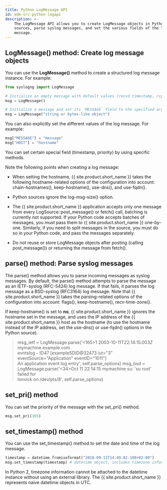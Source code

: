 ```yaml
---
title: Python LogMessage API
id: adm-src-python-logapi
description: >-
    The LogMessage API allows you to create LogMessage objects in Python
    sources, parse syslog messages, and set the various fields of the log
    message.
---
```


## LogMessage() method: Create log message objects

You can use the **LogMessage()** method to create a structured log
message instance. For example:

```python
from syslogng import LogMessage

# Initialize an empty message with default values (recvd timestamp, rcptid, hostid, ...)
msg = LogMessage()

# Initialize a message and set its `MESSAGE` field to the specified argument
msg = LogMessage("string or bytes-like object") 
```

You can also explicitly set the different values of the log message. For
example:

```python
msg["MESSAGE"] = "message"
msg["HOST"] = "hostname"
```

You can set certain special field (timestamp, priority) by using
specific methods.

Note the following points when creating a log message:

- When setting the hostname, {{ site.product.short_name }} takes the following
    hostname-related options of the configuration into account:
    chain-hostnames(), keep-hostname(), use-dns(), and use-fqdn().

- Python sources ignore the log-msg-size() option.

- The {{ site.product.short_name }} application accepts only one message from every
    LogSource::post_message() or fetch() call, batching is currently
    not supported. If your Python code accepts batches of messages, you
    must pass them to {{ site.product.short_name }} one-by-one. Similarly, if you need
    to split messages in the source, you must do so in your Python code,
    and pass the messages separately.

- Do not reuse or store LogMessage objects after posting (calling
    post_message()) or returning the message from fetch().

## parse() method: Parse syslog messages

The parse() method allows you to parse incoming messages as syslog
messages. By default, the parse() method attempts to parse the message
as an IETF-syslog (RFC-5424) log message. If that fails, it parses the
log message as a BSD-syslog (RFC3164) log message. Note that {{ site.product.short_name }} takes the parsing-related options of the configuration into account:
flags(), keep-hostname(), recv-time-zone().

If keep-hostname() is set to **no**, {{ site.product.short_name }} ignores the hostname
set in the message, and uses the IP address of the {{ site.product.short_name }} host as
the hostname (to use the hostname instead of the IP address, set the
use-dns() or use-fqdn() options in the Python source).

>msg_ietf = LogMessage.parse('<165>1 2003-10-11T22:14:15.003Z mymachine.example.com  
>evntslog - ID47 [exampleSDID@32473 iut="3" eventSource="Application" eventID="1011"]  
>An application event log entry', self.parse_options)
>msg_bsd = LogMessage.parse('<34>Oct 11 22:14:15 mymachine su: \'su root\' failed for  
>lonvick on /dev/pts/8', self.parse_options)

## set_pri() method

You can set the priority of the message with the set_pri() method.

```python
msg.set_pri(165)
```

## set_timestamp() method

You can use the set_timestamp() method to set the date and time of the
log message.

```python
timestamp = datetime.fromisoformat("2018-09-11T14:49:02.100+02:00")
msg.set_timestamp(timestamp) # datetime object, includes timezone information
```

In Python 2, timezone information cannot be attached to the datetime
instance without using an external library. The {{ site.product.short_name }} represents
naive datetime objects in UTC.
